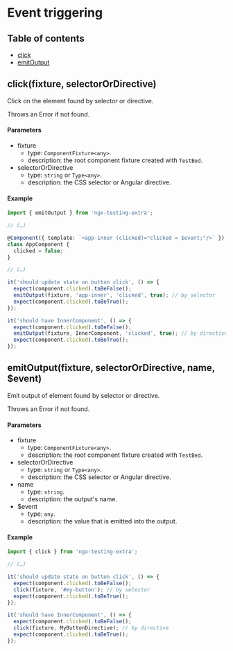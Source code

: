 # Event triggering

## Table of contents

- [click](#clickfixture-selectorordirective)
- [emitOutput](#emitoutputfixture-selectorordirective-name-event)

## click(fixture, selectorOrDirective)

Click on the element found by selector or directive.

Throws an Error if not found.

#### Parameters

- fixture
  - type: `ComponentFixture<any>`.
  - description: the root component fixture created with `TestBed`.
- selectorOrDirective
  - type: `string` or `Type<any>`.
  - description: the CSS selector or Angular directive.

#### Example

```ts
import { emitOutput } from 'ngx-testing-extra';

// (…)

@Component({ template: `<app-inner (clicked)="clicked = $event;"/>` })
class AppComponent {
  clicked = false;
}

// (…)

it('should update state on button click', () => {
  expect(component.clicked).toBeFalse();
  emitOutput(fixture, 'app-inner', 'clicked', true); // by selector
  expect(component.clicked).toBeTrue();
});

it('should have InnerComponent', () => {
  expect(component.clicked).toBeFalse();
  emitOutput(fixture, InnerComponent, 'clicked', true); // by directive
  expect(component.clicked).toBeTrue();
}); 
```

## emitOutput(fixture, selectorOrDirective, name, $event)

Emit output of element found by selector or directive.

Throws an Error if not found.

#### Parameters

- fixture
  - type: `ComponentFixture<any>`.
  - description: the root component fixture created with `TestBed`.
- selectorOrDirective
  - type: `string` or `Type<any>`.
  - description: the CSS selector or Angular directive.
- name
  - type: `string`.
  - description: the output's name.
- $event
  - type: `any`.
  - description: the value that is emitted into the output.

#### Example

```ts
import { click } from 'ngx-testing-extra';

// (…)

it('should update state on button click', () => {
  expect(component.clicked).toBeFalse();
  click(fixture, '#my-button'); // by selector
  expect(component.clicked).toBeTrue();
});

it('should have InnerComponent', () => {
  expect(component.clicked).toBeFalse();
  click(fixture, MyButtonDirective); // by directive
  expect(component.clicked).toBeTrue();
});
```
